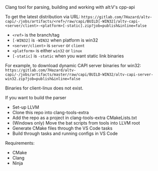 Clang tool for parsing, building and working with alt:V's cpp-api

To get the latest distribution via URL:
```https://gitlab.com/7Hazard/altv-capi/-/jobs/artifacts/<ref>/raw/capi/BUILD[-WIN32]/altv-capi-<server/client>-<platform>[-static].zip?job=publish&inline=false```

* `<ref>` is the branch/tag
* `[-WIN32]` is `-WIN32` when platform is win32
* `<server/client>` is `server` or `client`
* `<platform>` is either `win32` or `linux`
* `[-static]` is `-static` when you want static link binaries

For example, to download dynamic CAPI server binaries for win32:
```https://gitlab.com/7Hazard/altv-capi/-/jobs/artifacts/master/raw/capi/BUILD-WIN32/altv-capi-server-win32.zip?job=publish&inline=false```

Binaries for client-linux does not exist.

If you want to build the parser
* Set-up LLVM
* Clone this repo into clang-tools-extra
* Add the repo as a project in clang-tools-extra CMakeLists.txt
* (Windows only) Move the bat scripts from tools into LLVM root
* Generate CMake files through the VS Code tasks
* Build through tasks and running configs in VS Code

Requirements:
* CMake
* Clang
* Ninja
